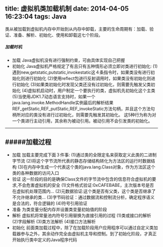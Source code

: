 title: 虚拟机类加载机制
date: 2014-04-05 16:23:04
tags: Java
---

类从被加载到虚拟机内存中开始到从内存中卸载，主要的生命周期有：加载、验证、准备、解析、初始化、使用和卸载这七个阶段。

##### 加载时机
- 加载 
    Java虚拟机没有进行强制约束，可由具体实现自己把握
- 初始化
    Java虚拟机严格规定了有且只有五种情形必须立即对类进行初始化:
        (1)遇到new,getstatic,putstatic,invokestatic这４条指令时，如果类没有进行初始化则进行初始化
        (2)使用reflect包进行反射调用时，如果类没有初始化则进行初始化
        (3)如果类初始化时发现父类还没有过初始化，则需要先触发父类初始化
        (4)虚拟机启动时，用户制定一个要执行的类，虚拟机先初始化这个主类
        (5)当使用JDK1.7动态语言支持时，如果一个java.lang.invoke.MethodHandle实例最后的解析结果REF_getStatic,REF_putStatic,REF_invokeStatic方法句柄，并且这个方法句柄所对应的类没有进行过初始化，则需要先触发其初始化。
    这5种行为称为对一个类进行主动引用，其余称为被动引用。被动引用不会引发类的初始化。
------------

<!--more-->

#####加载过程
------------
- 加载
加载主要完成下面３件事:
        (1)通过类的全限定名来获取定义此类的二进制字节流
        (2)将这个字节流所代表的静态存储结构转化为方法区的运行时数据结构
        (3)在内存中生成一个代表这个类的java.lang.Class对象，作为方法区这个类的各种数据的访问入口
- 验证
这一阶段的目的是确保Class文件的字节流中包含的信息符合虚拟机的要求,不会危害虚拟机的安全
        (1)文件格式验证:0xCAFEBABE，主次版本号是否在虚拟机处理范围内...
        (2)元数据验证:这个类是否有父类，这个类是否继承了不允许继承的类...
        (3)字节码验证：通过数据流和控制流分析，确定程序语义是合法的，符合逻辑的
        (4)符号引用验证
- 准备
为类变量分配内存并设置类变量初始值的阶段
- 解析
虚拟机将常量池内符号引用替换为直接引用的过程
        (1)类或接口的解析
        (2)字段解析
        (3)类方法解析
        (4)接口方法解析
- 初始化
前面类加载过程中，除了在加载阶段用户应用程序可以通过自定义类加载器参与之外，其余动作完全由虚拟机主导和控制。到了初始化阶段，才真正开始执行类中定义的Java程序代码
